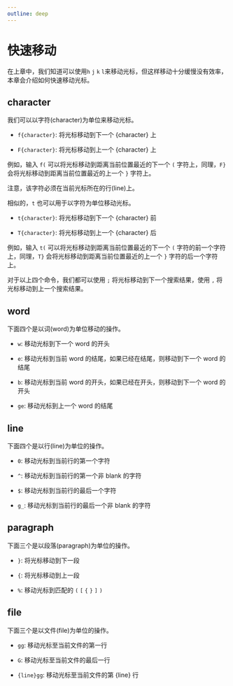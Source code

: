 ```yaml
---
outline: deep
---
```


# 快速移动

在上章中，我们知道可以使用`h` `j` `k` `l`来移动光标，但这样移动十分缓慢没有效率，本章会介绍如何快速移动光标。

## character

我们可以以字符(character)为单位来移动光标。

- `f{character}`: 将光标移动到下一个 {character} 上

- `F{character}`: 将光标移动到上一个 {character} 上

例如，输入 `f(` 可以将光标移动到距离当前位置最近的下一个 `(` 字符上，同理，`F}` 会将光标移动到距离当前位置最近的上一个 `}` 字符上。

注意，该字符必须在当前光标所在的行(line)上。

相似的，`t` 也可以用于以字符为单位移动光标。

- `t{character}`: 将光标移动到下一个 {character} 前

- `T{character}`: 将光标移动到上一个 {character} 后

例如，输入 `t(` 可以将光标移动到距离当前位置最近的下一个 `(` 字符的前一个字符上，同理，`T}` 会将光标移动到距离当前位置最近的上一个 `}` 字符的后一个字符上。

对于以上四个命令，我们都可以使用 `;` 将光标移动到下一个搜索结果，使用 `,` 将光标移动到上一个搜索结果。

## word

下面四个是以词(word)为单位移动的操作。

- `w`: 移动光标到下一个 word 的开头

- `e`: 移动光标到当前 word 的结尾，如果已经在结尾，则移动到下一个 word 的结尾

- `b`: 移动光标到当前 word 的开头，如果已经在开头，则移动到下一个 word 的开头

- `ge`: 移动光标到上一个 word 的结尾

## line

下面四个是以行(line)为单位的操作。

- `0`: 移动光标到当前行的第一个字符

- `^`: 移动光标到当前行的第一个非 blank 的字符

- `$`: 移动光标到当前行的最后一个字符

- `g_`: 移动光标到当前行的最后一个非 blank 的字符

## paragraph

下面三个是以段落(paragraph)为单位的操作。

- `}`: 将光标移动到下一段

- `{`: 将光标移动到上一段

- `%`: 移动光标到匹配的 `(` `[` `{` `}` `]` `)`

## file

下面三个是以文件(file)为单位的操作。

- `gg`: 移动光标至当前文件的第一行

- `G`: 移动光标至当前文件的最后一行

- `{line}gg`: 移动光标至当前文件的第 {line} 行

